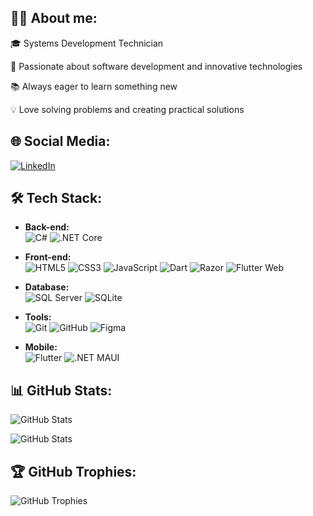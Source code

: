 ## 👨‍💻 About me:
🎓 Systems Development Technician

🚀 Passionate about software development and innovative technologies

📚 Always eager to learn something new

💡 Love solving problems and creating practical solutions

## 🌐 Social Media:
[![LinkedIn](https://img.shields.io/badge/-LinkedIn-0077B5?logo=linkedin&logoColor=white&style=for-the-badge)](https://linkedin.com/in/kaique-geraldo)


## 🛠️ Tech Stack:
- **Back-end:**  
  ![C#](https://img.shields.io/badge/-C%23-239120?logo=c-sharp&logoColor=white&style=flat-square) 
  ![.NET Core](https://img.shields.io/badge/-.NET_Core-512BD4?logo=dotnet&logoColor=white&style=flat-square)

- **Front-end:**  
  ![HTML5](https://img.shields.io/badge/-HTML5-E34F26?logo=html5&logoColor=white&style=flat-square) 
  ![CSS3](https://img.shields.io/badge/-CSS3-1572B6?logo=css3&logoColor=white&style=flat-square) 
  ![JavaScript](https://img.shields.io/badge/-JavaScript-F7DF1E?logo=javascript&logoColor=black&style=flat-square) 
  ![Dart](https://img.shields.io/badge/-Dart-0175C2?logo=dart&logoColor=white&style=flat-square)
  ![Razor](https://img.shields.io/badge/-Razor-512BD4?logo=dotnet&logoColor=white&style=flat-square) 
  ![Flutter Web](https://img.shields.io/badge/-Flutter_Web-02569B?logo=flutter&logoColor=white&style=flat-square)

- **Database:**  
  ![SQL Server](https://img.shields.io/badge/-SQL_Server-CC2927?logo=microsoft-sql-server&logoColor=white&style=flat-square) 
  ![SQLite](https://img.shields.io/badge/-SQLite-003B57?logo=sqlite&logoColor=white&style=flat-square)

- **Tools:**  
  ![Git](https://img.shields.io/badge/-Git-F05032?logo=git&logoColor=white&style=flat-square) 
  ![GitHub](https://img.shields.io/badge/-GitHub-181717?logo=github&logoColor=white&style=flat-square) 
  ![Figma](https://img.shields.io/badge/-Figma-F24E1E?logo=figma&logoColor=white&style=flat-square)

- **Mobile:**  
  ![Flutter](https://img.shields.io/badge/-Flutter-02569B?logo=flutter&logoColor=white&style=flat-square) 
  ![.NET MAUI](https://img.shields.io/badge/-NET%20MAUI-512BD4?logo=microsoft&logoColor=white&style=flat-square)

## 📊 GitHub Stats:
![GitHub Stats](https://github-readme-stats.vercel.app/api?username=kaiqueGeraldo&show_icons=true&theme=dark)

![GitHub Stats](https://github-readme-stats.vercel.app/api/top-langs/?username=kaiqueGeraldo&layout=compact&theme=dark)

## 🏆 GitHub Trophies:

![GitHub Trophies](https://github-profile-trophy.vercel.app/?username=kaiqueGeraldo&theme=darkhub&column=7)

<!--
**kaiqueGeraldo/kaiqueGeraldo** is a ✨ _special_ ✨ repository because its `README.md` (this file) appears on your GitHub profile.

Here are some ideas to get you started:

- 🔭 I’m currently working on ...
- 🌱 I’m currently learning ...
- 👯 I’m looking to collaborate on ...
- 🤔 I’m looking for help with ...
- 💬 Ask me about ...
- 📫 How to reach me: ...
- 😄 Pronouns: ...
- ⚡ Fun fact: ...
-->
